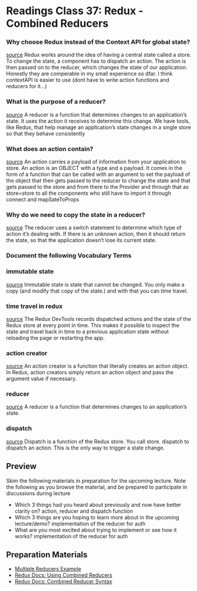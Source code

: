 # Readings Class 37: Redux - Combined Reducers

### Why choose Redux instead of the Context API for global state?

[source](https://betterprogramming.pub/why-use-redux-when-we-have-context-api-95be70581148)
Redux works around the idea of having a central state called a store. To change the state, a component has to dispatch an action. The action is then passed on to the reducer, which changes the state of our application. Honestly they are comperable in my small experience so dfar. I think contextAPI is easier to use (dont have to write action functions and reducers for it...)

### What is the purpose of a reducer?

[source](https://css-tricks.com/understanding-how-reducers-are-used-in-redux/#:~:text=A%20reducer%20is%20a%20function,so%20that%20they%20behave%20consistently.)
A reducer is a function that determines changes to an application’s state. It uses the action it receives to determine this change. We have tools, like Redux, that help manage an application’s state changes in a single store so that they behave consistently

### What does an action contain?

[source](https://www.tutorialspoint.com/redux/redux_actions.htm)
An action carries a payload of information from your application to store. An action is an OBJECT with a type and a payload. It comes in the form of a function that can be called with an argument to set the payload of the object that then gets passed to the reducer to change the state and that gets passed to the store and from there to the Provider and through that as store=store to all the components who still have to import it through connect and mapSateToProps

### Why do we need to copy the state in a reducer?

[source](https://www.pluralsight.com/guides/how-to-write-redux-reducer)
The reducer uses a switch statement to determine which type of action it’s dealing with. If there is an unknown action, then it should return the state, so that the application doesn’t lose its current state.

### Document the following Vocabulary Terms

### immutable state

[source]()
Immutable state is state that cannot be changed. You only make a copy (and modify that copy of the state.) and with that you can time travel.

### time travel in redux

[source](https://medium.com/the-web-tub/time-travel-in-react-redux-apps-using-the-redux-devtools-5e94eba5e7c0)
The Redux DevTools records dispatched actions and the state of the Redux store at every point in time. This makes it possible to inspect the state and travel back in time to a previous application state without reloading the page or restarting the app.

### action creator

[source](https://www.educative.io/courses/building-teslas-battery-range-calculator-with-react-and-redux/7nVVPYOGVPr)
An action creator is a function that literally creates an action object. In Redux, action creators simply return an action object and pass the argument value if necessary.

### reducer

[source](https://css-tricks.com/understanding-how-reducers-are-used-in-redux/#:~:text=A%20reducer%20is%20a%20function,receives%20to%20determine%20this%20change.&text=Redux%20relies%20heavily%20on%20reducer,to%20execute%20the%20next%20state.)
A reducer is a function that determines changes to an application’s state.

### dispatch

[source](https://react-redux.js.org/using-react-redux/connect-mapdispatch#:~:text=dispatch%20is%20a%20function%20of,connect%20does%20it%20for%20you.)
Dispatch is a function of the Redux store. You call store. dispatch to dispatch an action. This is the only way to trigger a state change.

## Preview

Skim the following materials in preparation for the upcoming lecture. Note the following as you browse the material, and be prepared to participate in discussions during lecture

- Which 3 things had you heard about previously and now have better clarity on?
  action, reducer and dispatch function
- Which 3 things are you hoping to learn more about in the upcoming lecture/demo?
  implementation of the reducer for auth
- What are you most excited about trying to implement or see how it works?
  implementation of the reducer for auth

## Preparation Materials

- [Multiple Reducers Example](https://www.youtube.com/watch?v=gBER4Or86hE)
- [Redux Docs: Using Combined Reducers](https://redux.js.org/recipes/structuring-reducers/using-combinereducers/)
- [Redux Docs: Combined Reducer Syntax](https://redux.js.org/api/combinereducers/)
